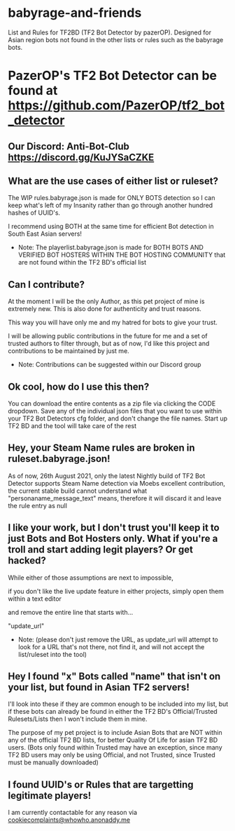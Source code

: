 # babyrage-and-friends
List and Rules for TF2BD (TF2 Bot Detector by pazerOP). Designed for Asian region bots not found in the other lists or rules such as the babyrage bots.

# PazerOP's TF2 Bot Detector can be found at https://github.com/PazerOP/tf2_bot_detector

## Our Discord: Anti-Bot-Club https://discord.gg/KuJYSaCZKE

## What are the use cases of either list or ruleset?

The WIP rules.babyrage.json is made for ONLY BOTS detection
so I can keep what's left of my Insanity rather than go through another hundred hashes of UUID's.

I recommend using BOTH at the same time for efficient Bot detection in South East Asian servers!

* Note: The playerlist.babyrage.json is made for BOTH BOTS AND VERIFIED BOT HOSTERS WITHIN THE BOT HOSTING COMMUNITY 
that are not found within the TF2 BD's official list


## Can I contribute?

At the moment I will be the only Author, as this pet project of mine is extremely new.
This is also done for authenticity and trust reasons. 

This way you will have only me and my hatred for bots to give your trust.

I will be allowing public contributions in the future for me and a set of trusted authors to filter through,
but as of now, I'd like this project and contributions to be maintained by just me.


* Note: Contributions can be suggested within our Discord group



## Ok cool, how do I use this then?

You can download the entire contents as a zip file via clicking the CODE dropdown.
Save any of the individual json files that you want to use 
within your TF2 Bot Detectors cfg folder, and don't change the file names.
Start up TF2 BD and the tool will take care of the rest

## Hey, your Steam Name rules are broken in ruleset.babyrage.json!

As of now, 26th August 2021, only the latest Nightly build of TF2 Bot Detector supports Steam Name detection via Moebs excellent contribution, the current stable build cannot understand what "personaname_message_text" means, therefore it will discard it and leave the rule entry as null


## I like your work, but I don't trust you'll keep it to just Bots and Bot Hosters only. What if you're a troll and start adding legit players? Or get hacked?

While either of those assumptions are next to impossible, 

if you don't like the live update feature in either projects, simply open them within a text editor

and remove the entire line that starts with...

"update_url"

* Note: (please don't just remove the URL, as update_url will attempt to look for a URL that's not there, not find it, and will not accept the list/ruleset into the tool)

## Hey I found "x" Bots called "name" that isn't on your list, but found in Asian TF2 servers!

I'll look into these if they are common enough to be included into my list, but if these bots can already be found in either the TF2 BD's Official/Trusted Rulesets/Lists then I won't
include them in mine.

The purpose of my pet project is to include Asian Bots that are NOT within any of the official TF2 BD lists, for better Quality Of Life for asian TF2 BD users.
(Bots only found within Trusted may have an exception, since many TF2 BD users may only be using Official, and not Trusted, since Trusted must be manually downloaded)


## I found UUID's or Rules that are targetting legitimate players!

I am currently contactable for any reason via cookiecomplaints@whowho.anonaddy.me

